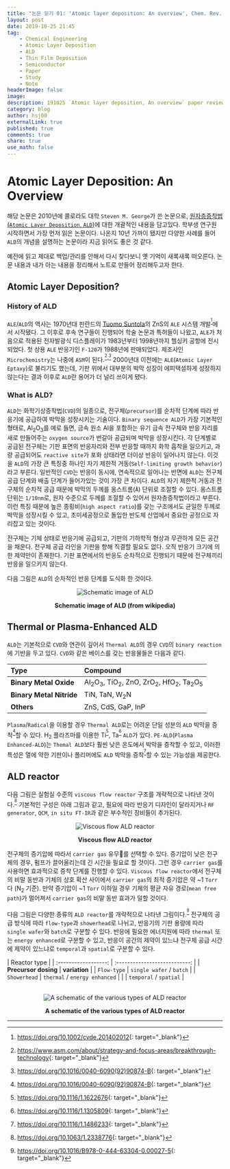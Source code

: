 ```yaml
---
title: "논문 읽기 01: 'Atomic layer deposition: An overview', Chem. Rev. (2010), 110, 111-131"
layout: post
date: 2019-10-25 21:45
tag:
    - Chemical Engineering
    - Atomic Layer Deposition
    - ALD
    - Thin Film Deposition
    - Semiconductor
    - Paper
    - Study
    - Note
headerImage: false
image:
description: 191025 `Atomic layer deposition, An overview` paper review
category: blog
author: hsj00
externalLink: true
published: true
comments: true
share: true
use_math: false
---
```


# Atomic Layer Deposition: An Overview

해당 논문은 2010년에 콜로라도 대학 `Steven M. George`가 쓴 논문으로, [원자층증착법(`Atomic Layer Deposition`, `ALD`)][wiki]에 대한 개괄적인 내용을 담고있다. 학부생 연구원 시작하면서 가장 먼저 읽은 논문이다. 나온지 10년 가까이 됐지만 다양한 사례를 들어 `ALD`의 개념을 설명하는 논문이라 지금 읽어도 좋은 것 같다.

예전에 읽고 제대로 백업/관리를 안해서 다시 찾다보니 옛 기억이 새록새록 떠오른다. 논문 내용과 내가 아는 내용을 정리해서 노트로 만들어 정리해두고자 한다.

## Atomic Layer Deposition?

### History of ALD
`ALE`/`ALD`의 역사는 1970년대 핀란드의 [Tuomo Suntola]의 ZnS의 `ALE` 시스템 개발<sup>[^1]</sup>에서 시작됐다. 그 이후로 후속 연구들이 진행되어 학술 논문과 특허들이 나왔고, `ALE`가 처음으로 적용된 전자발광식 디스플레이가 1983년부터 1998년까지 헬싱키 공항에 전시되었다. 첫 상용 `ALE` 반응기인 `F-120`가 1988년에 판매되었다. 제조사인 `Microchemistry`는 나중에 `ASM`이 된다.<sup>[^2],[^3]</sup> 2000년대 이전에는 `ALE`(`Atomic Layer Eptaxy`)로 불리기도 했는데, 기판 위에서 대부분의 박막 성장이 에피택셜하게 성장하지 않는다는 결과 이후로 `ALD`란 용어가 더 널리 쓰이게 됐다.

### What is ALD?
`ALD`는 화학기상증착법(`CVD`)의 일종으로, 전구체(`precursor`)를 순차적 단계에 따라 반응기에 공급하여 박막을 성장시키는 기술이다. `Binary sequence ALD`가 가장 기본적인 형태로, Al<sub>2</sub>O<sub>3</sub>를 예로 들면, 금속 원소 Al을 포함하는 유기 금속 전구체와 반응 자리를 새로 만들어주는 `oxygen source`가 번갈아 공급되며 박막을 성장시킨다. 각 단계별로 공급된 전구체는 기판 표면의 반응자리와 전부 반응할 때까지 화학 흡착을 일으키고, 과량 공급되어도 `reactive site`가 포화 상태라면 더이상 반응이 일어나지 않는다. 이것을 `ALD`의 가장 큰 특징중 하나인 자기 제한적 거동(`Self-limiting growth behavior`)라고 부른다. 일반적인 `CVD`는 반응이 동시에, 연속적으로 일어나는 반면에 `ALD`는 전구체 공급 단계와 배출 단계가 들어가있는 것이 가장 큰 차이다. `ALD`의 자기 제한적 거동과 전구체의 순차적 공급 때문에 박막의 두께를 옹스트롬(`Å`) 단위로 조절할 수 있다. 옹스트롬 단위는 `1/10nm`로, 원자 수준으로 두께를 조절할 수 있어서 원자층증착법이라고 부른다. 이런 특징 때문에 높은 종횡비(`high aspect ratio`)를 갖는 구조에서도 균일한 두께로 박막을 성장시킬 수 있고, 초미세공정으로 돌입한 반도체 산업에서 중요한 공정으로 자리잡고 있는 것이다.

전구체는 기체 상태로 반응기에 공급되고, 기판의 기하학적 형상과 무관하게 모든 공간을 채운다. 전구체 공급 라인을 기판을 향해 직결할 필요도 없다. 오직 반응기 크기에 의한 제약만이 존재한다. 기판 표면에서의 반응도 순차적으로 진행되기 때문에 전구체끼리 반응을 일으키지 않는다.

다음 그림은 `ALD`의 순차적인 반응 단계를 도식화 한 것이다.

<center>
<img src="https://upload.wikimedia.org/wikipedia/commons/thumb/5/55/ALD_schematics.jpg/300px-ALD_schematics.jpg" alt="Schematic image of ALD" title="Schematic image of ALD">
<br>
<figure><figcaption><b>Schematic image of ALD (from wikipedia)</b></figcaption></figure>
</center>

## Thermal or Plasma-Enhanced ALD

`ALD`는 기본적으로 `CVD`와 연관이 깊어서 `Thermal ALD`의 경우 `CVD`의 `binary reaction`에 기반을 두고 있다. `CVD`와 같은 베이스를 갖는 반응물들은 다음과 같다.

| Type                     | Compound                                                                                                         |
| :----------------------- | :--------------------------------------------------------------------------------------------------------------- |
| **Binary Metal Oxide**   | Al<sub>2</sub>O<sub>3</sub>, TiO<sub>2</sub>, ZnO, ZrO<sub>2</sub>, HfO<sub>2</sub>, Ta<sub>2</sub>O<sub>5</sub> |
| **Binary Metal Nitride** | TiN, TaN, W<sub>2</sub>N                                                                                         |
| **Others**               | ZnS, CdS, GaP, InP                                                                                               |


`Plasma`/`Radical`을 이용할 경우 `Thermal ALD`로는 어려운 단일 성분의 `ALD` 박막을 증착<sup>[^3]</sup>할 수 있다. H<sub>2</sub> 플라즈마를 이용한 Ti<sup>[^4]</sup>, Ta<sup>[^5]</sup> `ALD`가 있다. `PE-ALD`(`Plasma Enhanced-ALD`)는 `Themal ALD`보다 훨씬 낮은 온도에서 박막을 증착할 수 있고, 이러한 특성은 열에 약한 기판이나 폴리머에도 `ALD` 박막을 증착<sup>[^6]</sup>할 수 있는 가능성을 제공한다.

## ALD reactor

다음 그림은 실험실 수준의 `viscous flow reactor` 구조를 개략적으로 나타낸 것이다.<sup>[^7]</sup> 기본적인 구성은 아래 그림과 같고, 필요에 따라 반응기 디자인이 달라지거나 `RF generator`, `QCM`, `in situ FT-IR`과 같은 부수적인 장비들이 추가된다. 

<center>
<img src="https://www.mdpi.com/inorganics/inorganics-06-00034/article_deploy/html/images/inorganics-06-00034-g001.png" alt="Viscous flow ALD reactor" title="Viscous flow ALD reactor">
<br>
<figure><figcaption><b>Viscous flow ALD reactor</b></figcaption></figure>
</center>

전구체의 증기압에 따라서 `carrier gas` 유무를 선택할 수 있다. 증기압이 낮은 전구체의 경우, 펌프가 끌어올리는데 긴 시간을 필요로 할 것이다. 그런 경우 `carrier gas`를 사용하면 효과적으로 증착 단계를 진행할 수 있다. `Viscous flow reactor`에서 전구체의 비말 동반과 기체의 상호 확산 사이에서 `carrier gas`의 최적 증기압은 약 ~1 `Torr`다 (N<sub>2</sub> 기준). 만약 증기압이 ~1 `Torr` 이하일 경우 기체의 평균 자유 경로(`mean free path`)가 멀어져서 `carrier gas`의 비말 동반 효과가 덜할 것이다.

다음 그림은 다양한 종류의 `ALD reactor`를 개략적으로 나타낸 그림이다.<sup>[^8]</sup> 전구체의 공급 방식에 따라 `flow-type`과 `showerhead`로 나뉘고, 반응기의 기판 용량에 따라 `single wafer`와 `batch`로 구분할 수 있다. 반응에 필요한 에너지원에 따라 `thermal` 또는 `energy enhanced`로 구분할 수 있고, 반응이 공간의 제약이 있느냐 전구체 공급 시간에 제약이 있느냐로 `temporal`과 `spatial`로 구분할 수 있다.

|     Reactor type     |
| :------------------: | :---------------------------: |
| **Precursor dosing** |         **variation**         |
|     `Flow-type`      |   `single wafer` / `batch`    |
|     `Showerhead`     | `thermal` / `energy enhanced` |
|                      |    `temporal` / `spatial`     |

<br>
<center>
<img src="https://ars.els-cdn.com/content/image/3-s2.0-B9780444633040000275-f27-14-9780444633040.jpg" alt="A schematic of the various types of ALD reactor" title="A schematic of the various types of ALD reactor">
<br>
<figure><figcaption><b>A schematic of the various types of ALD reactor</b></figcaption></figure>
</center>

----------
<!-- link -->
[wiki]: <https://en.wikipedia.org/wiki/Atomic_layer_deposition>
[Tuomo Suntola]: <https://en.wikipedia.org/wiki/Tuomo_Suntola>

<!-- references -->
[^1]: <https://doi.org/10.1002/cvde.201402012>{: target="_blank"}
[^2]: <https://www.asm.com/about/strategy-and-focus-areas/breakthrough-technology>{: target="_blank"}
[^3]: <https://doi.org/10.1016/0040-6090(92)90874-B>{: target="_blank"}
[^4]: <https://doi.org/10.1116/1.1622676>{: target="_blank"}
[^5]: <https://doi.org/10.1116/1.1305809>{: target="_blank"}
[^6]: <https://doi.org/10.1116/1.1486233>{: target="_blank"}
[^7]: <https://doi.org/10.1063/1.2338776>{: target="_blank"}
[^7]: <https://doi.org/10.3390/inorganics6010034>{: target="_blank"}
[^8]: <https://doi.org/10.1016/B978-0-444-63304-0.00027-5>{: target="_blank"}